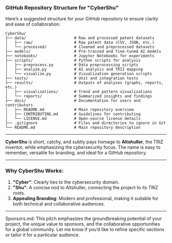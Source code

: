### **GitHub Repository Structure for "CyberShu"**

Here’s a suggested structure for your GitHub repository to ensure clarity and ease of collaboration:

```
CyberShu/
├── data/                     # Raw and processed patent datasets
│   ├── raw/                  # Raw patent data (CSV, JSON, etc.)
│   └── processed/            # Cleaned and preprocessed datasets
├── models/                   # Pre-trained and fine-tuned AI models
├── notebooks/                # Jupyter Notebooks for experiments
├── scripts/                  # Python scripts for analysis
│   ├── preprocess.py         # Data preprocessing scripts
│   ├── analyze.py            # AI analysis and TRIZ mapping
│   └── visualize.py          # Visualization generation scripts
├── tests/                    # Unit and integration tests
├── results/                  # Outputs of analyses (graphs, reports, etc.)
│   ├── visualizations/       # Trend and pattern visualizations
│   └── reports/              # Summarized insights and findings
├── docs/                     # Documentation for users and contributors
│   ├── README.md             # Main repository overview
│   ├── CONTRIBUTING.md       # Guidelines for contributing
│   └── LICENSE.md            # Open-source license details
├── .gitignore                # Files and directories to ignore in Git
└── README.md                 # Main repository description
```

---

**CyberShu** is short, catchy, and subtly pays homage to **Altshuller**, the TRIZ inventor, while emphasizing the cybersecurity focus. The name is easy to remember, versatile for branding, and ideal for a GitHub repository.

---

### Why **CyberShu** Works:
1. **"Cyber"**: Clearly ties to the cybersecurity domain.
2. **"Shu"**: A concise nod to Altshuller, connecting the project to its TRIZ roots.
3. **Appealing Branding**: Modern and professional, making it suitable for both technical and collaborative audiences.

---

Sponsors.md: This pitch emphasizes the groundbreaking potential of your project, the unique value to sponsors, and the collaborative opportunities for a global community. Let me know if you’d like to refine specific sections or tailor it for a particular audience.


